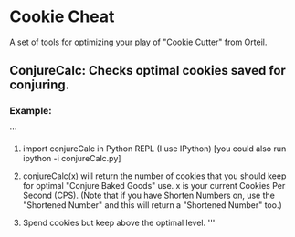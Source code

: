 # Cookie Cheat

A set of tools for optimizing your play of "Cookie Cutter"
from Orteil.

## ConjureCalc: Checks optimal cookies saved for conjuring.

### Example:

'''
1. import conjureCalc in Python REPL (I use IPython)
    [you could also run ipython -i conjureCalc.py]

2. conjureCalc(x) will return the number of cookies that you should
    keep for optimal "Conjure Baked Goods" use.
    x is your current Cookies Per Second (CPS).
    (Note that if you have Shorten Numbers on, use the "Shortened 
    Number" and this will return a "Shortened Number" too.)

3. Spend cookies but keep above the optimal level.
'''